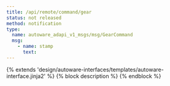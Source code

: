 ```yaml
---
title: /api/remote/command/gear
status: not released
method: notification
type:
  name: autoware_adapi_v1_msgs/msg/GearCommand
  msg:
    - name: stamp
      text:
---
```


{% extends 'design/autoware-interfaces/templates/autoware-interface.jinja2' %}
{% block description %}
{% endblock %}
